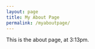 ```yaml
---
layout: page
title: My About Page
permalink: /myaboutpage/
---
```

This is the about page, at 3:13pm.
